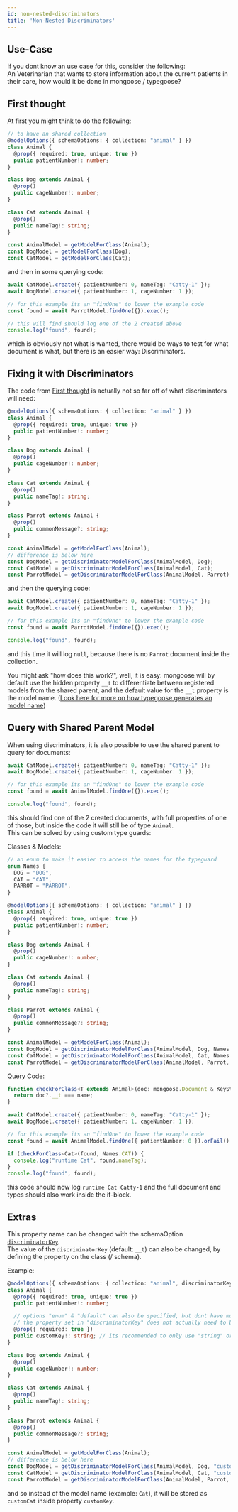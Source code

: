```yaml
---
id: non-nested-discriminators
title: 'Non-Nested Discriminators'
---
```


## Use-Case

If you dont know an use case for this, consider the following:  
An Veterinarian that wants to store information about the current patients in their care, how would it be done in mongoose / typegoose?

## First thought

At first you might think to do the following:

```ts
// to have an shared collection
@modelOptions({ schemaOptions: { collection: "animal" } })
class Animal {
  @prop({ required: true, unique: true })
  public patientNumber!: number;
}

class Dog extends Animal {
  @prop()
  public cageNumber!: number;
}

class Cat extends Animal {
  @prop()
  public nameTag!: string;
}

const AnimalModel = getModelForClass(Animal);
const DogModel = getModelForClass(Dog);
const CatModel = getModelForClass(Cat);
```

and then in some querying code:

```ts
await CatModel.create({ patientNumber: 0, nameTag: "Catty-1" });
await DogModel.create({ patientNumber: 1, cageNumber: 1 });

// for this example its an "findOne" to lower the example code
const found = await ParrotModel.findOne({}).exec();

// this will find should log one of the 2 created above
console.log("found", found);
```

which is obviously not what is wanted, there would be ways to test for what document is what, but there is an easier way: Discriminators.

## Fixing it with Discriminators

The code from [First thought](#first-thought) is actually not so far off of what discriminators will need:

```ts
@modelOptions({ schemaOptions: { collection: "animal" } })
class Animal {
  @prop({ required: true, unique: true })
  public patientNumber!: number;
}

class Dog extends Animal {
  @prop()
  public cageNumber!: number;
}

class Cat extends Animal {
  @prop()
  public nameTag!: string;
}

class Parrot extends Animal {
  @prop()
  public commonMessage?: string;
}

const AnimalModel = getModelForClass(Animal);
// difference is below here
const DogModel = getDiscriminatorModelForClass(AnimalModel, Dog);
const CatModel = getDiscriminatorModelForClass(AnimalModel, Cat);
const ParrotModel = getDiscriminatorModelForClass(AnimalModel, Parrot);
```

and then the querying code:

```ts
await CatModel.create({ patientNumber: 0, nameTag: "Catty-1" });
await DogModel.create({ patientNumber: 1, cageNumber: 1 });

// for this example its an "findOne" to lower the example code
const found = await ParrotModel.findOne({}).exec();

console.log("found", found);
```

and this time it will log `null`, because there is no `Parrot` document inside the collection.

You might ask "how does this work?", well, it is easy: mongoose will by default use the hidden property `__t` to differentiate between registered models from the shared parent, and the default value for the `__t` property is the model name. ([Look here for more on how typegoose generates an model name](../../api/decorators/modelOptions.md#customname))

## Query with Shared Parent Model

When using discriminators, it is also possible to use the shared parent to query for documents:

```ts
await CatModel.create({ patientNumber: 0, nameTag: "Catty-1" });
await DogModel.create({ patientNumber: 1, cageNumber: 1 });

// for this example its an "findOne" to lower the example code
const found = await AnimalModel.findOne({}).exec();

console.log("found", found);
```

this should find one of the 2 created documents, with full properties of one of those, but inside the code it will still be of type `Animal`.  
This can be solved by using custom type guards:

Classes & Models:

```ts
// an enum to make it easier to access the names for the typeguard
enum Names {
  DOG = "DOG",
  CAT = "CAT",
  PARROT = "PARROT",
}

@modelOptions({ schemaOptions: { collection: "animal" } })
class Animal {
  @prop({ required: true, unique: true })
  public patientNumber!: number;
}

class Dog extends Animal {
  @prop()
  public cageNumber!: number;
}

class Cat extends Animal {
  @prop()
  public nameTag!: string;
}

class Parrot extends Animal {
  @prop()
  public commonMessage?: string;
}

const AnimalModel = getModelForClass(Animal);
const DogModel = getDiscriminatorModelForClass(AnimalModel, Dog, Names.DOG);
const CatModel = getDiscriminatorModelForClass(AnimalModel, Cat, Names.CAT);
const ParrotModel = getDiscriminatorModelForClass(AnimalModel, Parrot, Names.PARROT);
```

Query Code:

```ts
function checkForClass<T extends Animal>(doc: mongoose.Document & KeyStringAny, name: string): doc is DocumentType<T> {
  return doc?.__t === name;
}

await CatModel.create({ patientNumber: 0, nameTag: "Catty-1" });
await DogModel.create({ patientNumber: 1, cageNumber: 1 });

// for this example its an "findOne" to lower the example code
const found = await AnimalModel.findOne({ patientNumber: 0 }).orFail().exec();

if (checkForClass<Cat>(found, Names.CAT)) {
  console.log("runtime Cat", found.nameTag);
}
console.log("found", found);
```

this code should now log `runtime Cat Catty-1` and the full document and types should also work inside the if-block.

## Extras

This property name can be changed with the schemaOption [`discriminatorKey`](https://mongoosejs.com/docs/guide.html#discriminatorKey).  
The value of the `discriminatorKey` (default: `__t`) can also be changed, by defining the property on the class (/ schema).

Example:

```ts
@modelOptions({ schemaOptions: { collection: "animal", discriminatorKey: "customKey" } })
class Animal {
  @prop({ required: true, unique: true })
  public patientNumber!: number;

  // options "enum" & "default" can also be specified, but dont have much effect
  // the property set in "discriminatorKey" does not actually need to be defined, but its for types like usage in an typeguard
  @prop({ required: true })
  public customKey!: string; // its recommended to only use "string" or "number"
}

class Dog extends Animal {
  @prop()
  public cageNumber!: number;
}

class Cat extends Animal {
  @prop()
  public nameTag!: string;
}

class Parrot extends Animal {
  @prop()
  public commonMessage?: string;
}

const AnimalModel = getModelForClass(Animal);
// difference is below here
const DogModel = getDiscriminatorModelForClass(AnimalModel, Dog, "customDog");
const CatModel = getDiscriminatorModelForClass(AnimalModel, Cat, "customCat");
const ParrotModel = getDiscriminatorModelForClass(AnimalModel, Parrot, "customParrot");
```

and so instead of the model name (example: `Cat`), it will be stored as `customCat` inside property `customKey`.
